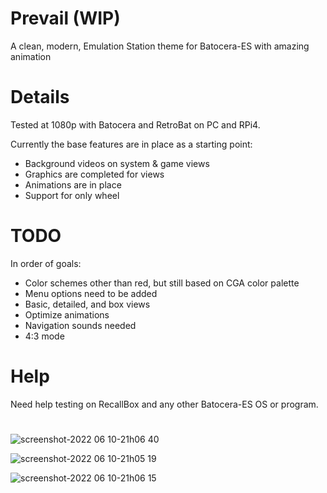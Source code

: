 # Prevail (WIP)
A clean, modern, Emulation Station theme for Batocera-ES with amazing animation

# Details

Tested at 1080p with Batocera and RetroBat on PC and RPi4.

Currently the base features are in place as a starting point:
  - Background videos on system & game views
  - Graphics are completed for views
  - Animations are in place
  - Support for only wheel

# TODO

In order of goals:
  - Color schemes other than red, but still based on CGA color palette
  - Menu options need to be added
  - Basic, detailed, and box views
  - Optimize animations
  - Navigation sounds needed
  - 4:3 mode

# Help

Need help testing on RecallBox and any other Batocera-ES OS or program.

#

![screenshot-2022 06 10-21h06 40](https://user-images.githubusercontent.com/68967441/173166707-e0feee64-a795-4a5a-82a5-adaa111cf1b5.png)

![screenshot-2022 06 10-21h05 19](https://user-images.githubusercontent.com/68967441/173166732-27013755-c180-4040-b16a-a5811310d37b.png)

![screenshot-2022 06 10-21h06 15](https://user-images.githubusercontent.com/68967441/173166735-210e782a-898f-4bcf-b778-c1274ac24203.png)
